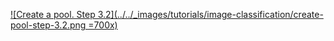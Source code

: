 [![Create a pool. Step 3.2](../../_images/tutorials/image-classification/create-pool-step-3.2.png =700x)](../../_images/tutorials/image-classification/create-pool-step-3.2.png)